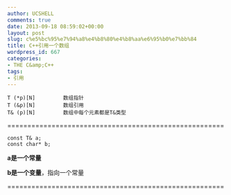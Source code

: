 ```yaml
---
author: UCSHELL
comments: true
date: 2013-09-18 08:59:02+00:00
layout: post
slug: c%e5%bc%95%e7%94%a8%e4%b8%80%e4%b8%aa%e6%95%b0%e7%bb%84
title: C++引用一个数组
wordpress_id: 667
categories:
- THE C&amp;C++
tags:
- 引用
---
```


    T (*p)[N]         数组指针
    T (&p)[N]         数组引用
    T& (p)[N]         数组中每个元素都是T&类型

======================================================

    const T& a;
    const char* b;


**a是一个常量**

**b是一个变量**，指向一个常量

======================================================
